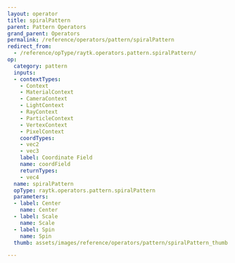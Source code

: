 ```yaml
---
layout: operator
title: spiralPattern
parent: Pattern Operators
grand_parent: Operators
permalink: /reference/operators/pattern/spiralPattern
redirect_from:
  - /reference/opType/raytk.operators.pattern.spiralPattern/
op:
  category: pattern
  inputs:
  - contextTypes:
    - Context
    - MaterialContext
    - CameraContext
    - LightContext
    - RayContext
    - ParticleContext
    - VertexContext
    - PixelContext
    coordTypes:
    - vec2
    - vec3
    label: Coordinate Field
    name: coordField
    returnTypes:
    - vec4
  name: spiralPattern
  opType: raytk.operators.pattern.spiralPattern
  parameters:
  - label: Center
    name: Center
  - label: Scale
    name: Scale
  - label: Spin
    name: Spin
  thumb: assets/images/reference/operators/pattern/spiralPattern_thumb.png

---
```

